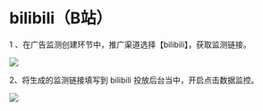 # bilibili（B站）

1 、在广告监测创建环节中，推广渠道选择【bilibili】，获取监测链接。

![](https://docs.growingio.com/.gitbook/assets/-LGNxeGABUADKiTWTaEM-Lgg2L5w44PKv6_gz7_J-Lgg2bxzQblc9hawRy23image.png)

2、将生成的监测链接填写到 bilibili 投放后台当中，开启点击数据监控。

![](https://docs.growingio.com/.gitbook/assets/-LGNxeGABUADKiTWTaEM-LhAF1Wd6YwwtwesBw8S-LhAGfw6wK6OlfkiQ1ZFimage.png)

